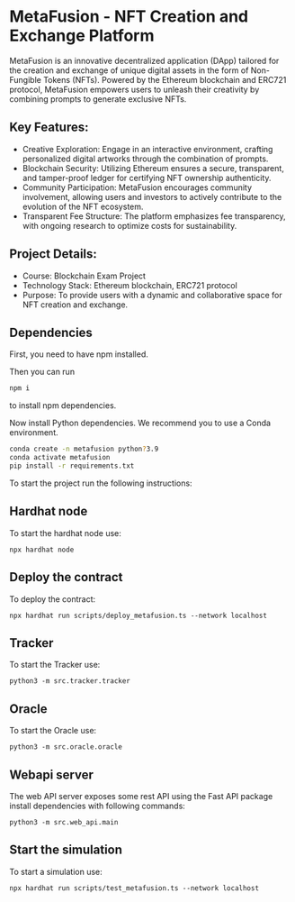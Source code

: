 # MetaFusion - NFT Creation and Exchange Platform

MetaFusion is an innovative decentralized application (DApp) tailored for the creation and exchange of unique digital assets in the form of Non-Fungible Tokens (NFTs). Powered by the Ethereum blockchain and ERC721 protocol, MetaFusion empowers users to unleash their creativity by combining prompts to generate exclusive NFTs.

## Key Features:

- Creative Exploration: Engage in an interactive environment, crafting personalized digital artworks through the combination of prompts.
- Blockchain Security: Utilizing Ethereum ensures a secure, transparent, and tamper-proof ledger for certifying NFT ownership authenticity.
- Community Participation: MetaFusion encourages community involvement, allowing users and investors to actively contribute to the evolution of the NFT ecosystem.
- Transparent Fee Structure: The platform emphasizes fee transparency, with ongoing research to optimize costs for sustainability.

## Project Details:
- Course: Blockchain Exam Project
- Technology Stack: Ethereum blockchain, ERC721 protocol
- Purpose: To provide users with a dynamic and collaborative space for NFT creation and exchange.


## Dependencies
First, you need to have npm installed.

Then you can run
```bash
npm i
```
to install npm dependencies.</br>

Now install Python dependencies. We recommend you to use a Conda environment.
```bash
conda create -n metafusion python?3.9
conda activate metafusion
pip install -r requirements.txt
```

To start the project run the following instructions:

## Hardhat node
To start the hardhat node use:
```shell
npx hardhat node
```

## Deploy the contract
To deploy the contract:
```shell
npx hardhat run scripts/deploy_metafusion.ts --network localhost
```

## Tracker
To start the Tracker use:
```shell
python3 -m src.tracker.tracker
```

## Oracle
To start the Oracle use:
```shell
python3 -m src.oracle.oracle
```


## Webapi server
The web API server exposes some rest API using the Fast API package
install dependencies with following commands:
```shell
python3 -m src.web_api.main
```

## Start the simulation
To start a simulation use:
```shell
npx hardhat run scripts/test_metafusion.ts --network localhost
```
